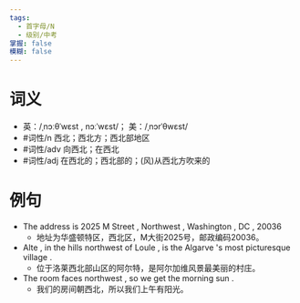 ```yaml
---
tags:
  - 首字母/N
  - 级别/中考
掌握: false
模糊: false
---
```

# 词义
- 英：/ˌnɔːθˈwɛst , nɔːˈwɛst/； 美：/ˌnɔrˈθwɛst/
- #词性/n  西北；西北方；西北部地区
- #词性/adv  向西北；在西北
- #词性/adj  在西北的；西北部的；(风)从西北方吹来的
# 例句
- The address is 2025 M Street , Northwest , Washington , DC , 20036
	- 地址为华盛顿特区，西北区，M大街2025号，邮政编码20036。
- Alte , in the hills northwest of Loule , is the Algarve 's most picturesque village .
	- 位于洛莱西北部山区的阿尔特，是阿尔加维风景最美丽的村庄。
- The room faces northwest , so we get the morning sun .
	- 我们的房间朝西北，所以我们上午有阳光。
